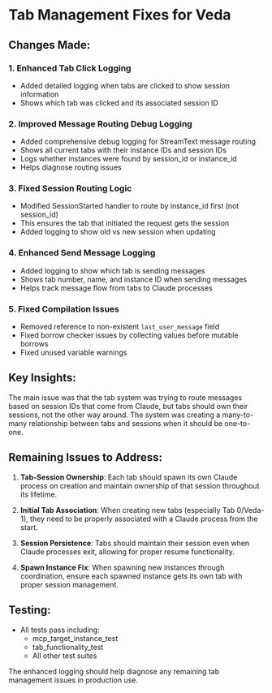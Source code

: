 # Tab Management Fixes for Veda

## Changes Made:

### 1. Enhanced Tab Click Logging
- Added detailed logging when tabs are clicked to show session information
- Shows which tab was clicked and its associated session ID

### 2. Improved Message Routing Debug Logging
- Added comprehensive debug logging for StreamText message routing
- Shows all current tabs with their instance IDs and session IDs
- Logs whether instances were found by session_id or instance_id
- Helps diagnose routing issues

### 3. Fixed Session Routing Logic
- Modified SessionStarted handler to route by instance_id first (not session_id)
- This ensures the tab that initiated the request gets the session
- Added logging to show old vs new session when updating

### 4. Enhanced Send Message Logging
- Added logging to show which tab is sending messages
- Shows tab number, name, and instance ID when sending messages
- Helps track message flow from tabs to Claude processes

### 5. Fixed Compilation Issues
- Removed reference to non-existent `last_user_message` field
- Fixed borrow checker issues by collecting values before mutable borrows
- Fixed unused variable warnings

## Key Insights:

The main issue was that the tab system was trying to route messages based on session IDs that come from Claude, but tabs should own their sessions, not the other way around. The system was creating a many-to-many relationship between tabs and sessions when it should be one-to-one.

## Remaining Issues to Address:

1. **Tab-Session Ownership**: Each tab should spawn its own Claude process on creation and maintain ownership of that session throughout its lifetime.

2. **Initial Tab Association**: When creating new tabs (especially Tab 0/Veda-1), they need to be properly associated with a Claude process from the start.

3. **Session Persistence**: Tabs should maintain their session even when Claude processes exit, allowing for proper resume functionality.

4. **Spawn Instance Fix**: When spawning new instances through coordination, ensure each spawned instance gets its own tab with proper session management.

## Testing:
- All tests pass including:
  - mcp_target_instance_test
  - tab_functionality_test
  - All other test suites

The enhanced logging should help diagnose any remaining tab management issues in production use.
